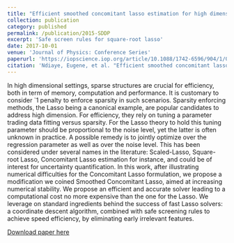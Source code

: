 ```yaml
---
title: "Efficient smoothed concomitant lasso estimation for high dimensional regression"
collection: publication
category: published
permalink: /publication/2015-SDDP
excerpt: 'Safe screen rules for square-root lasso'
date: 2017-10-01
venue: 'Journal of Physics: Conference Series'
paperurl: 'https://iopscience.iop.org/article/10.1088/1742-6596/904/1/012006/pdf'
citation: 'Ndiaye, Eugene, et al. "Efficient smoothed concomitant lasso estimation for high dimensional regression." Journal of Physics: Conference Series. Vol. 904. No. 1. IOP Publishing, 2017.'
---
```

In high dimensional settings, sparse structures are crucial for efficiency, both in term of
memory, computation and performance. It is customary to consider `1 penalty to enforce
sparsity in such scenarios. Sparsity enforcing methods, the Lasso being a canonical example,
are popular candidates to address high dimension. For efficiency, they rely on tuning a parameter
trading data fitting versus sparsity. For the Lasso theory to hold this tuning parameter should
be proportional to the noise level, yet the latter is often unknown in practice. A possible remedy
is to jointly optimize over the regression parameter as well as over the noise level. This has been
considered under several names in the literature: Scaled-Lasso, Square-root Lasso, Concomitant
Lasso estimation for instance, and could be of interest for uncertainty quantification. In this
work, after illustrating numerical difficulties for the Concomitant Lasso formulation, we propose
a modification we coined Smoothed Concomitant Lasso, aimed at increasing numerical stability.
We propose an efficient and accurate solver leading to a computational cost no more expensive
than the one for the Lasso. We leverage on standard ingredients behind the success of fast
Lasso solvers: a coordinate descent algorithm, combined with safe screening rules to achieve
speed efficiency, by eliminating early irrelevant features.

[Download paper here](../files/papers/2017-lasso.pdf)

